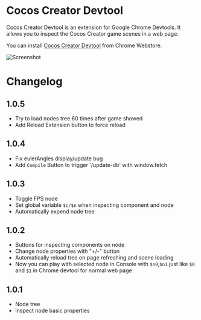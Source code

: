 # Cocos Creator Devtool
Cocos Creator Devtool is an extension for Google Chrome Devtools.
It allows you to inspect the Cocos Creator game scenes in a web page.

You can install [Cocos Creator Devtool](https://chrome.google.com/webstore/detail/cocos-creator-devtool/cnmkiolbnmjlhdkabcgobbgdomhhdnho)
from Chrome Webstore.

![Screenshot](screenshot.png)


# Changelog

## 1.0.5
- Try to load nodes tree 60 times after game showed
- Add Reload Extension button to force reload

## 1.0.4
- Fix eulerAngles display/update bug
- Add `Compile` Button to trigger '/update-db' with window.fetch

## 1.0.3
- Toggle FPS node
- Set global variable `$c/$n` when inspecting component and node
- Automatically expend node tree

## 1.0.2
- Buttons for inspecting components on node
- Change node properties with "+/-" button
- Automatically reload tree on page refreshing and scene loading
- Now you can play with selected node in Console with `$n0`,`$n1` just like `$0` and `$1` in Chrome devtool for normal web page

## 1.0.1
- Node tree
- Inspect node basic properties

